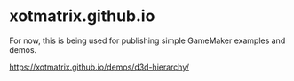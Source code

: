 # xotmatrix.github.io

For now, this is being used for publishing simple GameMaker examples and demos.

https://xotmatrix.github.io/demos/d3d-hierarchy/